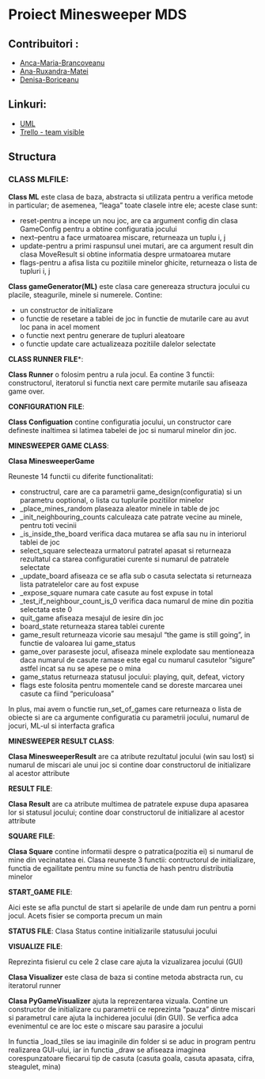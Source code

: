 # Proiect Minesweeper MDS

## Contribuitori : 
  + [Anca-Maria-Brancoveanu](https://github.com/bancamaria)
  + [Ana-Ruxandra-Matei](https://github.com/ruxandramatei)
  + [Denisa-Boriceanu](https://github.com/n0nia)

## Linkuri:
  + [UML](https://drive.google.com/file/d/1tz78jsfjRAXVEUx7ICe6omLNRm29Fsr5/view?usp=sharing)
  + [Trello - team visible](https://trello.com/b/DFLoWyPV/minesweeper)

## Structura

### CLASS MLFILE:

**Class ML** este clasa de baza, abstracta si utilizata pentru a verifica metode in particular; de asemenea, “leaga” toate clasele intre ele; aceste clase sunt:
 
+ reset-pentru a incepe un nou joc, are ca argument config din clasa GameConfig pentru a obtine configuratia jocului
+ next–pentru a face urmatoarea miscare, returneaza un tuplu i, j 
+ update-pentru a primi raspunsul unei mutari, are ca argument result din clasa MoveResult si obtine informatia despre urmatoarea mutare
+ flags-pentru a afisa lista cu pozitiile minelor ghicite, returneaza o lista de tupluri i, j


**Class gameGenerator(ML)** este clasa care genereaza structura jocului cu placile, steagurile, minele si numerele. Contine:

+ un constructor de initializare
+ o functie de resetare a tablei de joc in functie de mutarile care au avut loc pana in acel moment
+ o functie next pentru generare de tupluri aleatoare
+ o functie update care actualizeaza pozitiile dalelor selectate

**CLASS RUNNER FILE***:


**Class Runner** o folosim pentru a rula jocul. Ea contine 3 functii: constructorul, iteratorul si functia next care permite mutarile sau afiseaza game over.

**CONFIGURATION FILE**:


**Class Configuation** contine configuratia jocului, un constructor care defineste inaltimea si latimea tabelei de joc si numarul minelor din joc.

**MINESWEEPER GAME CLASS**:


**Clasa MinesweeperGame** 

Reuneste 14 functii cu diferite functionalitati:

+ constructrul, care are ca parametrii game_design(configuratia) si un parametru ooptional, o lista cu tuplurile pozitiilor minelor
+ _place_mines_random plaseaza aleator minele in table de joc
+ _init_neighbouring_counts calculeaza cate patrate vecine au minele, pentru toti vecinii
+ _is_inside_the_board verifica daca mutarea se afla sau nu in interiorul tablei de joc
+ select_square selecteaza urmatorul patratel apasat si returneaza rezultatul ca starea configuratiei curente si numarul de patratele selectate
+ _update_board afiseaza ce se afla sub o casuta selectata si returneaza lista patratelelor care au fost expuse
+ _expose_square numara cate casute au fost expuse in total
+ _test_if_neighbour_count_is_0 verifica daca numarul de mine din pozitia selectata este 0
+ quit_game afiseaza mesajul de iesire din joc
+ board_state returneaza starea tablei curente
+ game_result returneaza vicorie sau mesajul “the game is still going”, in functie de valoarea lui game_status
+ game_over paraseste jocul, afiseaza minele explodate sau mentioneaza daca numarul de casute ramase este egal cu numarul casutelor “sigure” astfel incat sa nu se apese pe o mina
+ game_status returneaza statusul jocului: playing, quit, defeat, victory
+ flags este folosita pentru momentele cand se doreste marcarea unei casute ca fiind “periculoasa”

In plus, mai avem o functie run_set_of_games care returneaza o lista de obiecte si are ca argumente configuratia cu parametrii jocului, numarul de jocuri, ML-ul si interfacta grafica

**MINESWEEPER RESULT CLASS**:


**Clasa MinesweeperResult** are ca atribute rezultatul jocului (win sau lost) si numarul de miscari ale unui joc si contine doar constructorul de initializare al acestor attribute

**RESULT FILE**:


**Clasa Result** are ca atribute multimea de patratele expuse dupa apasarea lor si statusul jocului; contine doar constructorul de initializare al acestor attribute

**SQUARE FILE**:


**Clasa Square** contine informatii despre o patratica(pozitia ei) si numarul de mine din vecinatatea ei. Clasa reuneste 3 functii: contructorul de initializare, functia de egailitate pentru mine su functia de hash pentru distributia minelor

**START_GAME FILE**:


Aici este se afla punctul de start si apelarile de unde dam run pentru a porni jocul. Acets fisier se comporta precum un main

**STATUS FILE**:
Clasa Status contine initializarile statusului jocului

**VISUALIZE FILE**:


Reprezinta fisierul cu cele 2 clase care ajuta la vizualizarea jocului (GUI)

**Clasa Visualizer** este clasa de baza si contine metoda abstracta run, cu iteratorul runner

**Clasa PyGameVisualizer** ajuta la reprezentarea vizuala. Contine un constructor de initializare cu parametrii ce reprezinta “pauza” dintre miscari si parametrul care ajuta la inchiderea jocului (din GUI). Se verfica adca evenimentul ce are loc este o miscare sau parasire a jocului

In functia _load_tiles se iau imaginile din folder si se aduc in program pentru realizarea GUI-ului, iar in functia _draw se afiseaza imaginea corespunzatoare fiecarui tip de casuta (casuta goala, casuta apasata, cifra, steagulet, mina)